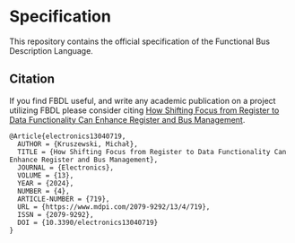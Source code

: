 # Specification

This repository contains the official specification of the Functional Bus Description Language.

## Citation

If you find FBDL useful, and write any academic publication on a project utilizing FBDL please consider citing [How Shifting Focus from Register to Data Functionality Can Enhance Register and Bus Management](https://www.mdpi.com/2079-9292/13/4/719).

```
@Article{electronics13040719,
  AUTHOR = {Kruszewski, Michał},
  TITLE = {How Shifting Focus from Register to Data Functionality Can Enhance Register and Bus Management},
  JOURNAL = {Electronics},
  VOLUME = {13},
  YEAR = {2024},
  NUMBER = {4},
  ARTICLE-NUMBER = {719},
  URL = {https://www.mdpi.com/2079-9292/13/4/719},
  ISSN = {2079-9292},
  DOI = {10.3390/electronics13040719}
}
```
